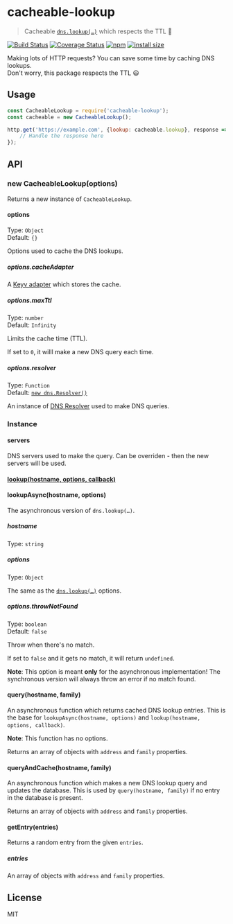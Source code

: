 # cacheable-lookup

> Cacheable [`dns.lookup(…)`](https://nodejs.org/api/dns.html#dns_dns_lookup_hostname_options_callback) which respects the TTL :tada:

[![Build Status](https://travis-ci.org/szmarczak/cacheable-lookup.svg?branch=master)](https://travis-ci.org/szmarczak/cacheable-lookup)
[![Coverage Status](https://coveralls.io/repos/github/szmarczak/cacheable-lookup/badge.svg?branch=master)](https://coveralls.io/github/szmarczak/cacheable-lookup?branch=master)
[![npm](https://img.shields.io/npm/dm/cacheable-lookup.svg)](https://www.npmjs.com/package/cacheable-lookup)
[![install size](https://packagephobia.now.sh/badge?p=cacheable-lookup)](https://packagephobia.now.sh/result?p=cacheable-lookup)

Making lots of HTTP requests? You can save some time by caching DNS lookups.<br>
Don't worry, this package respects the TTL :smiley:

## Usage

```js
const CacheableLookup = require('cacheable-lookup');
const cacheable = new CacheableLookup();

http.get('https://example.com', {lookup: cacheable.lookup}, response => {
	// Handle the response here
});
```

## API

### new CacheableLookup(options)

Returns a new instance of `CacheableLookup`.

#### options

Type: `Object`<br>
Default: `{}`

Options used to cache the DNS lookups.

##### options.cacheAdapter

A [Keyv adapter](https://github.com/lukechilds/keyv) which stores the cache.

##### options.maxTtl

Type: `number`<br>
Default: `Infinity`

Limits the cache time (TTL).

If set to `0`, it willl make a new DNS query each time.

##### options.resolver

Type: `Function`<br>
Default: [`new dns.Resolver()`](https://nodejs.org/api/dns.html#dns_class_dns_resolver)

An instance of [DNS Resolver](https://nodejs.org/api/dns.html#dns_class_dns_resolver) used to make DNS queries.

### Instance

#### servers

DNS servers used to make the query. Can be overriden - then the new servers will be used.

#### [lookup(hostname, options, callback)](https://nodejs.org/api/dns.html#dns_dns_lookup_hostname_options_callback)

#### lookupAsync(hostname, options)

The asynchronous version of `dns.lookup(…)`.

##### hostname

Type: `string`

##### options

Type: `Object`

The same as the [`dns.lookup(…)`](https://nodejs.org/api/dns.html#dns_dns_lookup_hostname_options_callback) options.

##### options.throwNotFound

Type: `boolean`<br>
Default: `false`

Throw when there's no match.

If set to `false` and it gets no match, it will return `undefined`.

**Note**: This option is meant **only** for the asynchronous implementation! The synchronous version will always throw an error if no match found.

#### query(hostname, family)

An asynchronous function which returns cached DNS lookup entries. This is the base for `lookupAsync(hostname, options)` and `lookup(hostname, options, callback)`.

**Note**: This function has no options.

Returns an array of objects with `address` and `family` properties.

#### queryAndCache(hostname, family)

An asynchronous function which makes a new DNS lookup query and updates the database. This is used by `query(hostname, family)` if no entry in the database is present.

Returns an array of objects with `address` and `family` properties.

#### getEntry(entries)

Returns a random entry from the given `entries`.

##### entries

An array of objects with `address` and `family` properties.

## License

MIT
